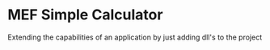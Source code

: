 # MEF Simple Calculator

Extending the capabilities of an application by just adding dll's to the project 
